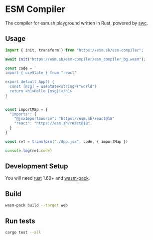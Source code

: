 # ESM Compiler

The compiler for esm.sh playground written in Rust, powered by
[swc](https://swc.rs).

## Usage

```js
import { init, transform } from "https://esm.sh/esm-compiler";

await init("https://esm.sh/esm-compiler/esm_compiler_bg.wasm");

const code = `
import { useState } from "react"

export default App() {
  const [msg] = useState<string>("world")
  return <h1>Hello {msg}!</h1>
}
`

const importMap = {
  "imports": {
    "@jsxImportSource": "https://esm.sh/react@18"
    "react": "https://esm.sh/react@18",
  }
}

const ret = transform("./App.jsx", code, { importMap })

console.log(ret.code)
```

## Development Setup

You will need [rust](https://www.rust-lang.org/tools/install) 1.60+ and
[wasm-pack](https://rustwasm.github.io/wasm-pack/installer/).

## Build

```bash
wasm-pack build --target web
```

## Run tests

```bash
cargo test --all
```
